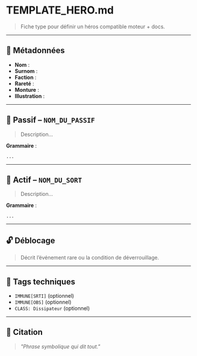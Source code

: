 # TEMPLATE_HERO.md

> Fiche type pour définir un héros compatible moteur + docs.

---

## 🧬 Métadonnées

- **Nom** :
- **Surnom** :
- **Faction** :
- **Rareté** :
- **Monture** :
- **Illustration** :

---

## 🔹 Passif – `NOM_DU_PASSIF`

> Description...

**Grammaire** :
```quantum
...
```

---

## 🔸 Actif – `NOM_DU_SORT`

> Description...

**Grammaire** :
```quantum
...
```

---

## 🔓 Déblocage

> Décrit l’événement rare ou la condition de déverrouillage.

---

## 📁 Tags techniques

- `IMMUNE[SRTI]` (optionnel)
- `IMMUNE[OBS]` (optionnel)
- `CLASS: Dissipateur` (optionnel)

---

## 🧘 Citation

> *"Phrase symbolique qui dit tout."*